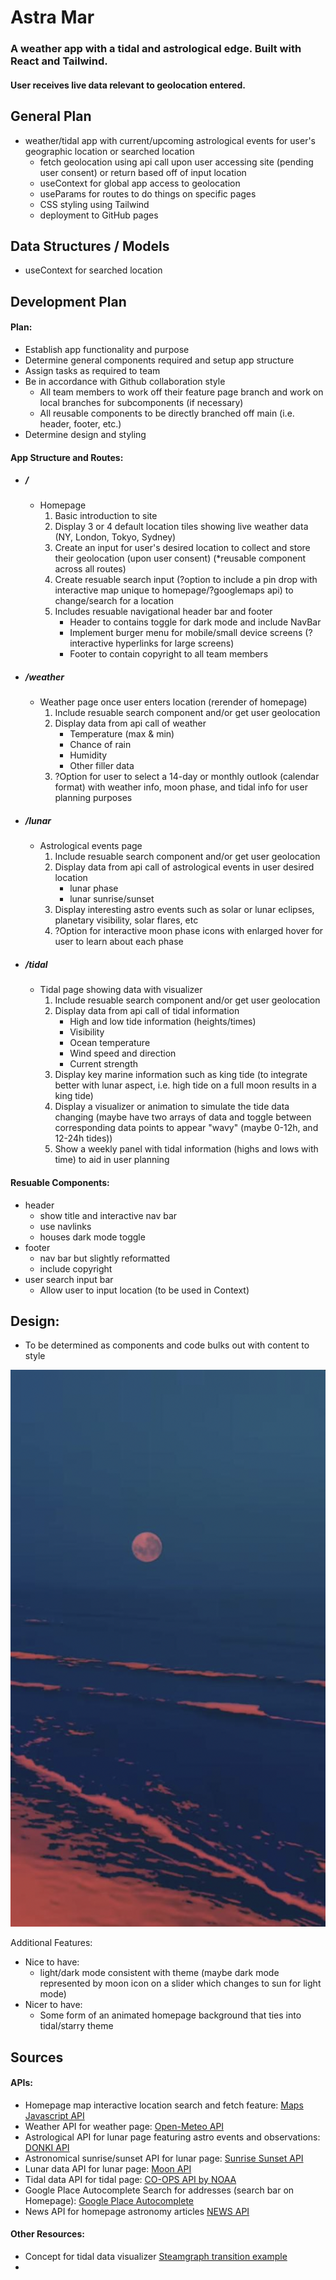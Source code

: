 # Astra Mar
### A weather app with a tidal and astrological edge. Built with React and Tailwind.
#### User receives live data relevant to geolocation entered.


## General Plan 
- weather/tidal app with current/upcoming astrological events for user's geographic location or searched location
	- fetch geolocation using api call upon user accessing site (pending user consent) or return based off of input location
	- useContext for global app access to geolocation 
    - useParams for routes to do things on specific pages
    - CSS styling using Tailwind 
	- deployment to GitHub pages

## Data Structures / Models 

- useContext for searched location
 <!--
	- ID (number)
	- title (string)
	- description (string)
	- isCompleted (boolean)
	- due date (JS Date)
	- created at date (JS Date) -->
    

## Development Plan 

#### Plan:
- Establish app functionality and purpose
- Determine general components required and setup app structure
- Assign tasks as required to team
- Be in accordance with Github collaboration style
    - All team members to work off their feature page branch and work on local branches for subcomponents (if necessary)
    - All reusable components to be directly branched off main (i.e. header, footer, etc.)
- Determine design and styling 

#### App Structure and Routes:
- ##### /
    - Homepage
        1. Basic introduction to site
        2. Display 3 or 4 default location tiles showing live weather data (NY, London, Tokyo, Sydney)
        3. Create an input for user's desired location to collect and store their geolocation (upon user consent) (*reusable component across all routes)
        4. Create resuable search input (?option to include a pin drop with interactive map unique to homepage/?googlemaps api) to change/search for a location
        5. Includes resuable navigational header bar and footer
            - Header to contains toggle for dark mode and include NavBar
            - Implement burger menu for mobile/small device screens (?interactive hyperlinks for large screens)
            - Footer to contain copyright to all team members
- ##### /weather
    - Weather page once user enters location (rerender of homepage)
        1. Include resuable search component and/or get user geolocation
        2. Display data from api call of weather 
            - Temperature (max & min)
            - Chance of rain
            - Humidity
            - Other filler data
        3. ?Option for user to select a 14-day or monthly outlook (calendar format) with weather info, moon phase, and tidal info for user planning purposes
- ##### /lunar
    - Astrological events page 
        1. Include resuable search component and/or get user geolocation
        2. Display data from api call of astrological events in user desired location
            - lunar phase
            - lunar sunrise/sunset
        3. Display interesting astro events such as solar or lunar eclipses, planetary visibility, solar flares, etc
        4. ?Option for interactive moon phase icons with enlarged hover for user to learn about each phase

- ##### /tidal
    - Tidal page showing data with visualizer
        1. Include resuable search component and/or get user geolocation
        2. Display data from api call of tidal information
            - High and low tide information (heights/times)
            - Visibility
            - Ocean temperature
            - Wind speed and direction
            - Current strength
        3. Display key marine information such as king tide (to integrate better with lunar aspect, i.e. high tide on a full moon results in a king tide)
        4. Display a visualizer or animation to simulate the tide data changing  (maybe have two arrays of data and toggle between corresponding data points to appear "wavy" (maybe 0-12h, and 12-24h tides))
        5. Show a weekly panel with tidal information (highs and lows with time) to aid in user planning

#### Resuable Components:
- header
    - show title and interactive nav bar
    - use navlinks 
    - houses dark mode toggle
- footer
    - nav bar but slightly reformatted
    - include copyright
- user search input bar
    - Allow user to input location (to be used in Context)

## Design:
- To be determined as components and code bulks out with content to style
>
![Theme idea](colorThemeInspo.png)

Additional Features:
- Nice to have:
    - light/dark mode consistent with theme (maybe dark mode represented by moon icon on a slider which changes to sun for light mode)
- Nicer to have:
    - Some form of an animated homepage background that ties into tidal/starry theme


## Sources 

#### APIs:
- Homepage map interactive location search and fetch feature: [Maps Javascript API](https://developers.google.com/maps/documentation/javascript)
- Weather API for weather page:
[Open-Meteo API](https://open-meteo.com/en/docs)
- Astrological API for lunar page featuring astro events and observations: [DONKI API](https://ccmc.gsfc.nasa.gov/tools/DONKI/)
- Astronomical sunrise/sunset API for lunar page: [Sunrise Sunset API](https://sunrise-sunset.org/api)
- Lunar data API for lunar page: [Moon API](https://rapidapi.com/danylopashuk/api/moon-api1/)
- Tidal data API for tidal page:
[CO-OPS API by NOAA ](https://api.tidesandcurrents.noaa.gov/api/prod/)
- Google Place Autocomplete Search for addresses (search bar on Homepage):
[Google Place Autocomplete](https://developers.google.com/maps/documentation/javascript/place-autocomplete)
- News API for homepage astronomy articles [NEWS API](https://newsapi.org/)

#### Other Resources:
- Concept for tidal data visualizer [Steamgraph transition example](https://observablehq.com/@d3/streamgraph-transitions)
- 
